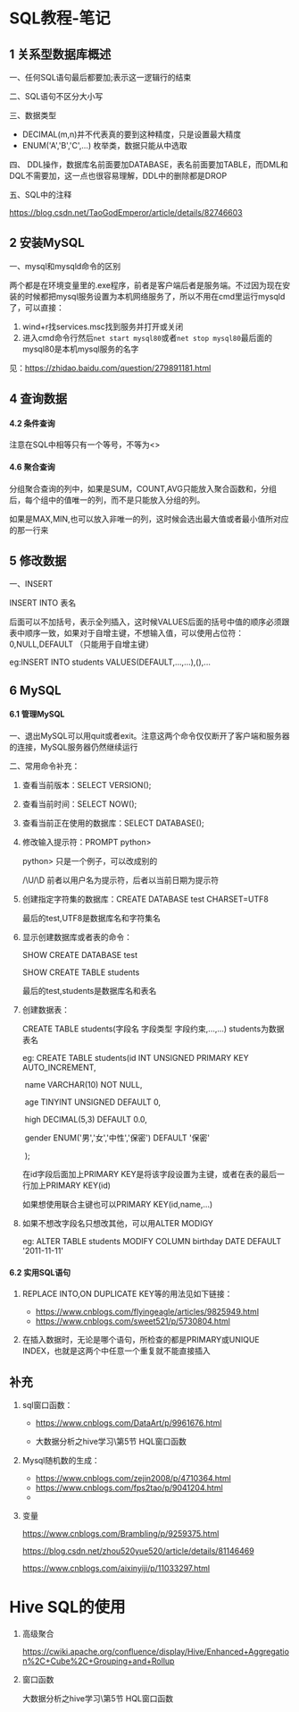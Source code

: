 # SQL教程-笔记

## 1 关系型数据库概述

一、任何SQL语句最后都要加;表示这一逻辑行的结束

二、SQL语句不区分大小写

三、数据类型

- DECIMAL(m,n)并不代表真的要到这种精度，只是设置最大精度
- ENUM('A','B','C',...) 枚举类，数据只能从中选取

四、 DDL操作，数据库名前面要加DATABASE，表名前面要加TABLE，而DML和DQL不需要加，这一点也很容易理解，DDL中的删除都是DROP

五、SQL中的注释

https://blog.csdn.net/TaoGodEmperor/article/details/82746603

## 2 安装MySQL

一、mysql和mysqld命令的区别

两个都是在环境变量里的.exe程序，前者是客户端后者是服务端。不过因为现在安装的时候都把mysql服务设置为本机网络服务了，所以不用在cmd里运行mysqld了，可以直接：

1. wind+r找services.msc找到服务并打开或关闭
2. 进入cmd命令行然后`net start mysql80`或者`net stop mysql80`最后面的mysql80是本机mysql服务的名字

见：https://zhidao.baidu.com/question/279891181.html

## 4 查询数据

#### 4.2 条件查询

注意在SQL中相等只有一个等号，不等为<>

#### 4.6 聚合查询

分组聚合查询的列中，如果是SUM，COUNT,AVG只能放入聚合函数和，分组后，每个组中的值唯一的列，而不是只能放入分组的列。

如果是MAX,MIN,也可以放入非唯一的列，这时候会选出最大值或者最小值所对应的那一行来

## 5 修改数据

一、INSERT

INSERT INTO 表名

后面可以不加括号，表示全列插入，这时候VALUES后面的括号中值的顺序必须跟表中顺序一致，如果对于自增主键，不想输入值，可以使用占位符：0,NULL,DEFAULT （只能用于自增主键）

eg:INSERT INTO students VALUES(DEFAULT,...,...),(),...

## 6 MySQL

#### 6.1 管理MySQL

一、退出MySQL可以用quit或者exit。注意这两个命令仅仅断开了客户端和服务器的连接，MySQL服务器仍然继续运行

二、常用命令补充：

1.  查看当前版本：SELECT VERSION();

2. 查看当前时间：SELECT NOW();

3. 查看当前正在使用的数据库：SELECT DATABASE(); 

4. 修改输入提示符：PROMPT python>  

   python> 只是一个例子，可以改成别的

   /\U/\D 前者以用户名为提示符，后者以当前日期为提示符

5. 创建指定字符集的数据库：CREATE DATABASE test CHARSET=UTF8

   最后的test,UTF8是数据库名和字符集名

6. 显示创建数据库或者表的命令：

   SHOW CREATE DATABASE test

   SHOW CREATE TABLE students

   最后的test,students是数据库名和表名

7. 创建数据表：

   CREATE TABLE students(字段名 字段类型 字段约束,...,...)             students为数据表名

   eg: CREATE TABLE students(id INT UNSIGNED PRIMARY KEY AUTO_INCREMENT,

   ​                                                  name VARCHAR(10) NOT NULL,

   ​                                                  age TINYINT UNSIGNED DEFAULT 0,

   ​                                                  high DECIMAL(5,3) DEFAULT 0.0,

   ​                                                  gender ENUM('男','女','中性','保密')  DEFAULT '保密'

   ​                                                   );

   在id字段后面加上PRIMARY KEY是将该字段设置为主键，或者在表的最后一行加上PRIMARY KEY(id)

   如果想使用联合主键也可以PRIMARY KEY(id,name,...)

8. 如果不想改字段名只想改其他，可以用ALTER MODIGY

   eg: ALTER TABLE students MODIFY COLUMN birthday DATE DEFAULT '2011-11-11'

#### 6.2 实用SQL语句

1. REPLACE INTO,ON DUPLICATE KEY等的用法见如下链接：
   - https://www.cnblogs.com/flyingeagle/articles/9825949.html
   - https://www.cnblogs.com/sweet521/p/5730804.html

2. 在插入数据时，无论是哪个语句，所检查的都是PRIMARY或UNIQUE INDEX，也就是这两个中任意一个重复就不能直接插入

## 补充

1. sql窗口函数：

   - https://www.cnblogs.com/DataArt/p/9961676.html

   - 大数据分析之hive学习\第5节 HQL窗口函数

2. Mysql随机数的生成：
   - https://www.cnblogs.com/zejin2008/p/4710364.html
   - https://www.cnblogs.com/fps2tao/p/9041204.html
   - 

3. 变量

   https://www.cnblogs.com/Brambling/p/9259375.html

   https://blog.csdn.net/zhou520yue520/article/details/81146469

   https://www.cnblogs.com/aixinyiji/p/11033297.html

# Hive SQL的使用

1. 高级聚合

   https://cwiki.apache.org/confluence/display/Hive/Enhanced+Aggregation%2C+Cube%2C+Grouping+and+Rollup

2. 窗口函数

   大数据分析之hive学习\第5节 HQL窗口函数